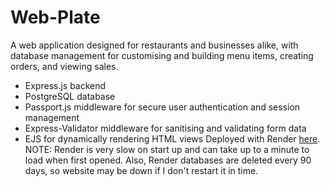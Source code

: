 # Web-Plate
A web application designed for restaurants and businesses alike, with database management for customising and building menu items, creating orders, and viewing sales. 
- Express.js backend
- PostgreSQL database
- Passport.js middleware for secure user authentication and session management
- Express-Validator middleware for sanitising and validating form data
- EJS for dynamically rendering HTML views
Deployed with Render [here](https://web-plate.onrender.com).
 NOTE: Render is very slow on start up and can take up to a minute to load when first opened. Also, Render databases are deleted every 90 days, so website may be down if I don't restart it in time.
